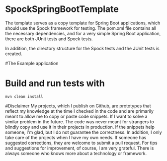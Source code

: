 # SpockSpringBootTemplate
The template serves as a copy template for Spring Boot applications, which should use the Spock framework for testing.
The pom.xml file contains all the necessary dependencies, and for a very simple Spring Boot application, there are both JUnit tests and Spock tests.

In addition, the directory structure for the Spock tests and the JUnit tests is created.

#The Example application


# Build and run tests with
`mvn clean install`


#Disclaimer
My projects, which I publish on Github, are prototypes that reflect my knowledge
at the time I checked in the code and are primarily meant to allow me to copy or paste
code snippets. If I want to solve a similar problem in the future.
The code was never meant for strangers to blindly copy and use it in their projects in production.
If the snippets help someone, I'm glad, but I do not guarantee the correctness.
In addition, I only take care of the projects when I have my own needs.
If someone has suggested corrections, they are welcome to submit a pull request.
For tips and suggestions for improvement, of course, I am very grateful.
There is always someone who knows more about a technology or framework.